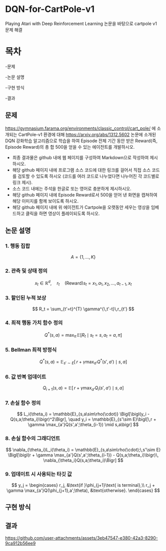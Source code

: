 # DQN-for-CartPole-v1
Playing Atari with Deep Reinforcement Learning 논문을 바탕으로 cartpole v1 문제 해결

# 목차
  -문제
  
  -논문 설명
  
  -구현 방식
  
  -결과

## 문제
https://gymnasium.farama.org/environments/classic_control/cart_pole/ 에 소개되는  CartPole-v1 환경에 대해  https://arxiv.org/abs/1312.5602 논문에 소개된  DQN 강화학습 알고리즘으로 학습을 하여
Episode 전체 기간 동안 받은 Reward(즉, Episode Reward)의 총 합 500을 얻을 수 있는 에이전트를 개발하시오.
- 최종 결과물은 github 내에 웹 페이지를 구성하여 Markdown으로 작성하여 제시하시오.
- 해당 github 페이지 내에 프로그램 소스 코드에 대한 링크를 걸어서 직접 소스 코드를 검토할 수 있도록 하시오 (코드를 여러 코드로 나누었다면 나누어진 각 코드별로 링크 제시).
- 소스 코드 내에는 주석을 한글로 또는 영어로 충분하게 제시하시오.
- 해당 github 페이지 내에 Episode Reward로서 500을 얻어 낸 화면을 캡쳐하여 해당 이미지를 함께 보이도록 하시오.
- 해당 github 페이지 내에 위 에이전트가  Cartpole을 오랫동안 세우는 영상을 임베드하고 클릭을 하면 영상이 플레이되도록 하시오.

## 논문 설명

### 1. 행동 집합
$$
A = \{1, \ldots, K\}
$$

### 2. 관측 및 상태 정의
$$
x_t \in \mathbb{R}^d, \quad r_t \quad\text{(Reward)}
s_t = x_1, a_1, x_2, \ldots, a_{t-1}, x_t
$$

### 3. 할인된 누적 보상
$$
R_t = \sum_{t'=t}^{T} \gamma^{\,t'-t}\,r_{t'}
$$

### 4. 최적 행동 가치 함수 정의
$$
Q^*(s,a) = \max_{\pi}\,\mathbb{E}\bigl[R_t \mid s_t = s,\,a_t = a,\,\pi\bigr]
$$

### 5. Bellman 최적 방정식
$$
Q^*(s,a) = \mathbb{E}_{s'\sim E}\bigl[\,r + \gamma \max_{a'}Q^*(s',a') \mid s,a\bigr]
$$

### 6. 값 반복 업데이트
$$
Q_{i+1}(s,a) = \mathbb{E}\bigl[\,r + \gamma \max_{a'}Q_i(s',a') \mid s,a\bigr]
$$

### 7. 손실 함수 정의
$$
L_i(\theta_i) 
  = \mathbb{E}_{s,a\sim\rho(\cdot)}
    \Bigl[\bigl(y_i - Q(s,a;\theta_i)\bigr)^2\Bigr],
\quad
y_i = \mathbb{E}_{s'\sim E}\bigl[\,r + \gamma \max_{a'}Q(s',a';\theta_{i-1}) \mid s,a\bigr]
$$

### 8. 손실 함수의 그래디언트
$$
\nabla_{\theta_i}L_i(\theta_i)
  = \mathbb{E}_{s,a\sim\rho(\cdot);\,s'\sim E}
    \Bigl[\bigl(r + \gamma \max_{a'}Q(s',a';\theta_{i-1})
                   - Q(s,a;\theta_i)\bigr)\,
          \nabla_{\theta_i}Q(s,a;\theta_i)\Bigr]
$$

### 9. 업데이트 시 사용되는 타깃 값
$$
y_j =
\begin{cases}
  r_j,
  &\text{if }\phi_{j+1}\text{ is terminal},\\
  r_j + \gamma \max_{a'}Q(\phi_{j+1},a';\theta),
  &\text{otherwise}.
\end{cases}
$$

## 구현 방식

## 결과

https://github.com/user-attachments/assets/3eb47547-e380-42a3-8290-9ca912b56ee9

